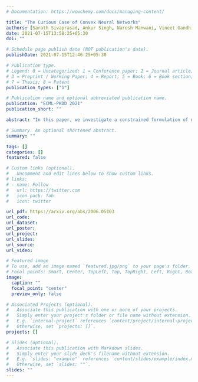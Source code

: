 ```yaml
---
# Documentation: https://wowchemy.com/docs/managing-content/

title: "The Curious Case of Convex Neural Networks"
authors: [Sarath Sivaprasad, Ankur Singh, Naresh Manwani, Vineet Gandhi]
date: 2021-07-15T13:58:25+05:30
doi: ""

# Schedule page publish date (NOT publication's date).
publishDate: 2021-07-15T12:46:25+05:30

# Publication type.
# Legend: 0 = Uncategorized; 1 = Conference paper; 2 = Journal article;
# 3 = Preprint / Working Paper; 4 = Report; 5 = Book; 6 = Book section;
# 7 = Thesis; 8 = Patent
publication_types: ["1"]

# Publication name and optional abbreviated publication name.
publication: "ECML-PKDD 2021"
publication_short: ""

abstract: "In this paper, we investigate a constrained formulation of neural networks where the output is a convex function of the input. We show that the convexity constraints can be enforced on both fully connected and convolutional layers, making them applicable to most architectures. The convexity constraints include restricting the weights (for all but the first layer) to be non-negative and using a non-decreasing convex activation function. Albeit simple, these constraints have profound implications on the generalization abilities of the network. We draw three valuable insights: (a) Input Output Convex Neural Networks (IOC-NNs) self regularize and reduce the problem of overfitting; (b) Although heavily constrained, they outperform the base multi layer perceptrons and achieve similar performance as compared to base convolutional architectures and (c) IOC-NNs show robustness to noise in train labels. We demonstrate the efficacy of the proposed idea using thorough experiments and ablation studies on standard image classification datasets with three different neural network architectures."

# Summary. An optional shortened abstract.
summary: ""

tags: []
categories: []
featured: false

# Custom links (optional).
#   Uncomment and edit lines below to show custom links.
# links:
# - name: Follow
#   url: https://twitter.com
#   icon_pack: fab
#   icon: twitter

url_pdf: https://arxiv.org/abs/2006.05103
url_code:
url_dataset:
url_poster:
url_project:
url_slides:
url_source:
url_video:

# Featured image
# To use, add an image named `featured.jpg/png` to your page's folder. 
# Focal points: Smart, Center, TopLeft, Top, TopRight, Left, Right, BottomLeft, Bottom, BottomRight.
image: 
  caption: ""
  focal_point: "center"
  preview_only: false

# Associated Projects (optional).
#   Associate this publication with one or more of your projects.
#   Simply enter your project's folder or file name without extension.
#   E.g. `internal-project` references `content/project/internal-project/index.md`.
#   Otherwise, set `projects: []`.
projects: []

# Slides (optional).
#   Associate this publication with Markdown slides.
#   Simply enter your slide deck's filename without extension.
#   E.g. `slides: "example"` references `content/slides/example/index.md`.
#   Otherwise, set `slides: ""`.
slides: ""
---
```

